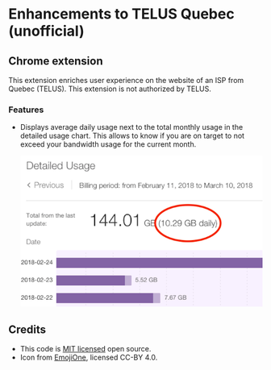 # Enhancements to TELUS Quebec (unofficial)

## Chrome extension

This extension enriches user experience on the website of an ISP from Quebec (TELUS). This extension is not authorized by TELUS.

### Features

* Displays average daily usage next to the total monthly usage in the detailed usage chart. This allows to know if 
you are on target to not exceed your bandwidth usage for the current month.

	![Example screenshot of using the Chrome extension](chrome-webstore/daily-average.png)

## Credits

* This code is [MIT licensed](LICENSE) open source.
* Icon from [EmojiOne](http://emojione.com/), licensed CC-BY 4.0.
